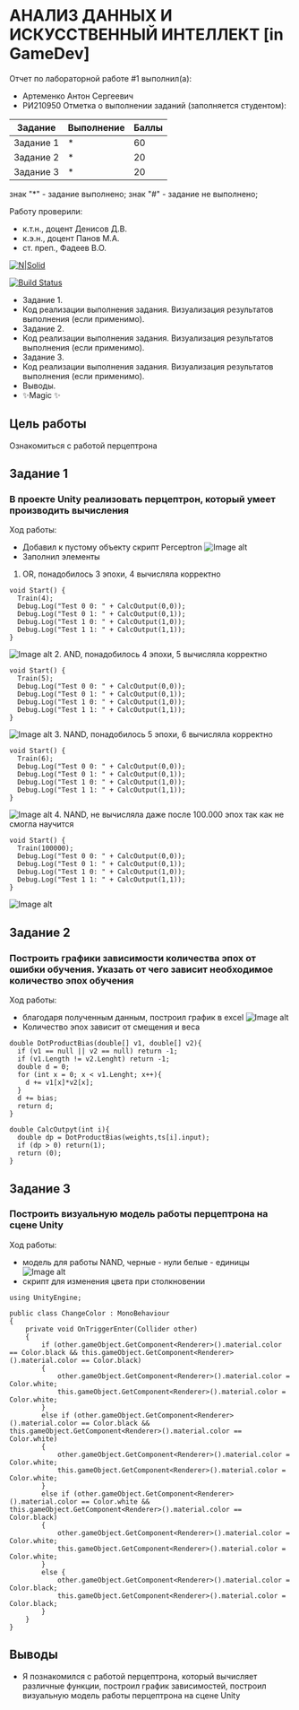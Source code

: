 # АНАЛИЗ ДАННЫХ И ИСКУССТВЕННЫЙ ИНТЕЛЛЕКТ [in GameDev]
Отчет по лабораторной работе #1 выполнил(а):
- Артеменко Антон Сергеевич
- РИ210950
Отметка о выполнении заданий (заполняется студентом):

| Задание | Выполнение | Баллы |
| ------ | ------ | ------ |
| Задание 1 | * | 60 |
| Задание 2 | * | 20 |
| Задание 3 | * | 20 |

знак "*" - задание выполнено; знак "#" - задание не выполнено;

Работу проверили:
- к.т.н., доцент Денисов Д.В.
- к.э.н., доцент Панов М.А.
- ст. преп., Фадеев В.О.

[![N|Solid](https://cldup.com/dTxpPi9lDf.thumb.png)](https://nodesource.com/products/nsolid)

[![Build Status](https://travis-ci.org/joemccann/dillinger.svg?branch=master)](https://travis-ci.org/joemccann/dillinger)

- Задание 1.
- Код реализации выполнения задания. Визуализация результатов выполнения (если применимо).
- Задание 2.
- Код реализации выполнения задания. Визуализация результатов выполнения (если применимо).
- Задание 3.
- Код реализации выполнения задания. Визуализация результатов выполнения (если применимо).
- Выводы.
- ✨Magic ✨

## Цель работы
Ознакомиться с работой перцептрона

## Задание 1
### В проекте Unity реализовать перцептрон, который умеет производить вычисления
Ход работы:

- Добавил к пустому объекту скрипт Perceptron
![Image alt](https://github.com/sdfdfsff/DA-in-GameDev-lab1/blob/lab4/Screenshot_1.png)
- Заполнил элементы 
1. OR, понадобилось 3 эпохи, 4 вычисляла корректно
```
void Start() {
  Train(4);
  Debug.Log("Test 0 0: " + CalcOutput(0,0));
  Debug.Log("Test 0 1: " + CalcOutput(0,1));
  Debug.Log("Test 1 0: " + CalcOutput(1,0));
  Debug.Log("Test 1 1: " + CalcOutput(1,1));
}
```
![Image alt](https://github.com/sdfdfsff/DA-in-GameDev-lab1/blob/lab4/Screenshot_2.png)
2. AND, понадобилось 4 эпохи, 5 вычисляла корректно
```
void Start() {
  Train(5);
  Debug.Log("Test 0 0: " + CalcOutput(0,0));
  Debug.Log("Test 0 1: " + CalcOutput(0,1));
  Debug.Log("Test 1 0: " + CalcOutput(1,0));
  Debug.Log("Test 1 1: " + CalcOutput(1,1));
}
```
![Image alt](https://github.com/sdfdfsff/DA-in-GameDev-lab1/blob/lab4/Screenshot_3.png)
3. NAND, понадобилось 5 эпохи, 6 вычисляла корректно
```
void Start() {
  Train(6);
  Debug.Log("Test 0 0: " + CalcOutput(0,0));
  Debug.Log("Test 0 1: " + CalcOutput(0,1));
  Debug.Log("Test 1 0: " + CalcOutput(1,0));
  Debug.Log("Test 1 1: " + CalcOutput(1,1));
}
```
![Image alt](https://github.com/sdfdfsff/DA-in-GameDev-lab1/blob/lab4/Screenshot_4.png)
4. NAND, не вычисляла даже после 100.000 эпох так как не смогла научится
```
void Start() {
  Train(100000);
  Debug.Log("Test 0 0: " + CalcOutput(0,0));
  Debug.Log("Test 0 1: " + CalcOutput(0,1));
  Debug.Log("Test 1 0: " + CalcOutput(1,0));
  Debug.Log("Test 1 1: " + CalcOutput(1,1));
}
```
![Image alt](https://github.com/sdfdfsff/DA-in-GameDev-lab1/blob/lab4/Screenshot_5.png)
## Задание 2
### Построить графики зависимости количества эпох от ошибки обучения. Указать от чего зависит необходимое количество эпох обучения
Ход работы:
- благодаря полученным данным, построил график в excel
![Image alt](https://github.com/sdfdfsff/DA-in-GameDev-lab1/blob/lab1/Screenshot_6.png)
- Количество эпох зависит от смещения и веса
```
double DotProductBias(double[] v1, double[] v2){
  if (v1 == null || v2 == null) return -1;
  if (v1.Length != v2.Lenght) return -1;
  double d = 0;
  for (int x = 0; x < v1.Lenght; x++){
    d += v1[x]*v2[x];
  }
  d += bias;
  return d;
}

double CalcOutpyt(int i){
  double dp = DotProductBias(weights,ts[i].input);
  if (dp > 0) return(1);
  return (0);
}
```
## Задание 3
### Построить визуальную модель работы перцептрона на сцене Unity
Ход работы:
- модель для работы NAND, 
черные - нули
белые - единицы
![Image alt](https://github.com/sdfdfsff/DA-in-GameDev-lab1/blob/lab1/Screenshot_7.png)
- скрипт для изменения цвета при столкновении
```
using UnityEngine;

public class ChangeColor : MonoBehaviour
{
    private void OnTriggerEnter(Collider other)
    {
        if (other.gameObject.GetComponent<Renderer>().material.color == Color.black && this.gameObject.GetComponent<Renderer>().material.color == Color.black)
        {
            other.gameObject.GetComponent<Renderer>().material.color = Color.white;
            this.gameObject.GetComponent<Renderer>().material.color = Color.white;
        }
        else if (other.gameObject.GetComponent<Renderer>().material.color == Color.black && this.gameObject.GetComponent<Renderer>().material.color == Color.white)
        {
            other.gameObject.GetComponent<Renderer>().material.color = Color.white;
            this.gameObject.GetComponent<Renderer>().material.color = Color.white;
        }
        else if (other.gameObject.GetComponent<Renderer>().material.color == Color.white && this.gameObject.GetComponent<Renderer>().material.color == Color.black)
        {
            other.gameObject.GetComponent<Renderer>().material.color = Color.white;
            this.gameObject.GetComponent<Renderer>().material.color = Color.white;
        }
        else {
            other.gameObject.GetComponent<Renderer>().material.color = Color.black;
            this.gameObject.GetComponent<Renderer>().material.color = Color.black;
        }
    }
}
```
## Выводы

- Я познакомился с работой перцептрона, который вычисляет различные функции, построил график зависимостей, построил визуальную модель работы перцептрона на сцене Unity
